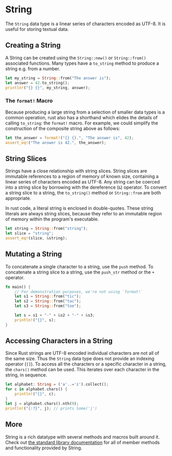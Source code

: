 # String

The `String` data type is a linear series of characters encoded as UTF-8. It is useful for storing textual data.

## Creating a String

A String can be created using the `String::new()` or `String::from()` associated functions. Many types have a `to_string` method to produce a string e.g. from a number.

```rust
let my_string = String::from("The answer is");
let answer = 42.to_string();
println!("{} {}", my_string, answer);
```

### The `format!` Macro

Because producing a large string from a selection of smaller data types is a common operation, rust also has a shorthand which elides the details of calling `to_string`: the `format!` macro. For example, we could simplify the construction of the composite string above as follows:

```rust
let the_answer = format!("{} {}.", "The answer is", 42);
assert_eq!("The answer is 42.", the_answer);
```

## String Slices

Strings have a close relationship with string slices. String slices are immutable references to a region of memory of known size, containing a linear series of characters encoded as UTF-8. Any string can be coerced into a string slice by borrowing with the dereference (`&`) operator. To convert a string slice to a string, the `to_string()` method or `String::from` are both appropriate.

In rust code, a literal string is enclosed in double-quotes. These string literals are always string slices, because they refer to an immutable region of memory within the program's executable.

```rust
let string = String::from("string");
let slice = "string";
assert_eq!(slice, &string);
```

## Mutating a String

To concatenate a single character to a string, use the `push` method. To concatenate a string slice to a string, use the `push_str` method or the `+` operator.

```rust
fn main() {
    // For demonstration purposes, we're not using `format!`
    let s1 = String::from("tic");
    let s2 = String::from("tac");
    let s3 = String::from("toe");

    let s = s1 + "-" + &s2 + "-" + &s3;
    println!("{}", s);
}
```

## Accessing Characters in a String

Since Rust strings are UTF-8 encoded individual characters are not all of the same size. Thus the `String` data type does not provide an indexing operator (`[]`). To access all the characters or a specific character in a string, the `chars()` method can be used. This iterates over each character in the string, in sequence.

```rust
let alphabet: String = ('a'..='z').collect();
for c in alphabet.chars() {
    println!("{}", c);
}
let j = alphabet.chars().nth(9);
println!("{:?}", j); // prints Some('j')
```

## More

String is a rich datatype with several methods and macros built around it. Check out [the standard library documentation](https://doc.rust-lang.org/std/string/struct.String.html) for all of member methods and functionality provided by String.
